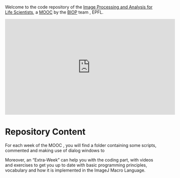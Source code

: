 
Welcome to the code repository of the [ Image Processing and Analysis for Life Scientists](https://www.edx.org/course/image-processing-and-analysis-for-life-scientists), a [MOOC](https://fr.wikipedia.org/wiki/Massive_Open_Online_Course)  by the [BIOP](https://biop.epfl.ch/) team , EPFL.

<iframe width="560" height="315" src="https://www.youtube.com/embed/zxYXHpdB3AI" frameborder="0" allow="accelerometer; autoplay; encrypted-media; gyroscope; picture-in-picture" allowfullscreen></iframe>



Repository Content
====

For each week of the MOOC , you will find a folder containing some scripts, commented and making use of dialog windows to 


Moreover, an “Extra-Week” can help you with the coding part, with videos and exercises to get you up to date with basic programming principles, vocabulary and how it is implemented in the ImageJ Macro Language.



